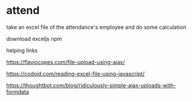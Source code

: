 # attend
take an excel file of the attendance's employee and do some calculation

download exceljs npm


helping links

https://flaviocopes.com/file-upload-using-ajax/

https://codoid.com/reading-excel-file-using-javascript/

https://thoughtbot.com/blog/ridiculously-simple-ajax-uploads-with-formdata